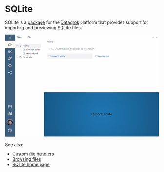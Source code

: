 # SQLite

SQLite is a [package](https://datagrok.ai/help/develop/#packages) for the [Datagrok](https://datagrok.ai) platform
that provides support for importing and previewing SQLite files.

![SQLite Demo](./images/demo.gif)

See also:

* [Custom file handlers](../../help/develop/how-to/file-handlers.md)
* [Browsing files](../../help/access/files/files.mdx)
* [SQLite home page](https://www.sqlite.org/index.html)
